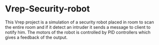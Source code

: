 # Vrep-Security-robot
This Vrep project is a simulation of a security robot placed in room to scan the entire room and if it detect an intruder it sends a message to client to notify him.
The motors of the robot is controlled by PID controllers which gives a feedback of the output.
